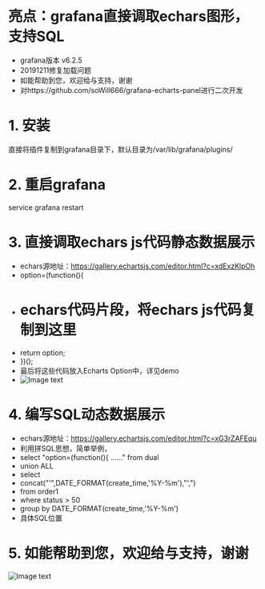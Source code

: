 # 亮点：grafana直接调取echars图形，支持SQL
* grafana版本 v6.2.5
* 20191211修复加载问题
* 如能帮助到您，欢迎给与支持，谢谢
* 对https://github.com/soWill666/grafana-echarts-panel进行二次开发

# 1. 安装
直接将插件复制到grafana目录下，默认目录为/var/lib/grafana/plugins/

# 2. 重启grafana
service grafana restart

# 3. 直接调取echars js代码静态数据展示
* echars源地址：https://gallery.echartsjs.com/editor.html?c=xdExzKlpOh
* option=(function(){
* # echars代码片段，将echars js代码复制到这里
* return option;
* })();
* 最后将这些代码放入Echarts Option中，详见demo
* ![Image text](https://raw.githubusercontent.com/ocpeng/grafana-echarts-panel/master/grafana-chinamap-panel-master/demo/chinamap01.png)

# 4. 编写SQL动态数据展示
* echars源地址：https://gallery.echartsjs.com/editor.html?c=xG3rZAFEqu
* 利用拼SQL思想，简单举例，
* select "option=(function(){ ......" from dual
* union ALL
* select 
* concat("'",DATE_FORMAT(create_time,'%Y-%m'),"',")
* from order1 
* where status > 50
* group by DATE_FORMAT(create_time,'%Y-%m')
* 具体SQL位置


# 5. 如能帮助到您，欢迎给与支持，谢谢
![Image text](https://raw.githubusercontent.com/ocpeng/grafana-echarts-panel/demo/03.png)
